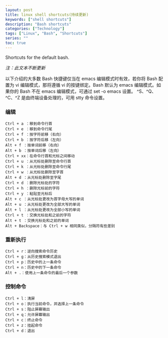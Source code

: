 ```yaml
---
layout: post
title: linux shell shortcuts(持续更新)
keywords: ["shell shortcuts"]
description: "Bash shortcuts"
categories: ["Technology"]
tags: ["Linux", "Bash", "Shortcuts"]
series: ""
toc: true
---
```


Shortcuts for the default bash.

*注：此文本不断更新*


以下介绍的大多数 Bash 快捷键仅当在 emacs 编辑模式时有效，若你将 Bash 配置为 vi 编辑模式，那将遵循 vi 的按键绑定。Bash 默认为 emacs 编辑模式。如果你的 Bash 不在 emacs 编辑模式，可通过 set -o emacs 设置。
\^S、\^Q、\^C、\^Z 是由终端设备处理的，可用 stty 命令设置。


### 编辑

	Ctrl + a ：移到命令行首
	Ctrl + e ：移到命令行尾
	Ctrl + f ：按字符前移（右向）
	Ctrl + b ：按字符后移（左向）
	Alt + f ：按单词前移（右向）
	Alt + b ：按单词后移（左向）
	Ctrl + xx：在命令行首和光标之间移动
	Ctrl + u ：从光标处删除至命令行首
	Ctrl + k ：从光标处删除至命令行尾
	Ctrl + w ：从光标处删除至字首
	Alt + d ：从光标处删除至字尾
	Ctrl + d ：删除光标处的字符
	Ctrl + h ：删除光标前的字符
	Ctrl + y ：粘贴至光标后
	Alt + c ：从光标处更改为首字母大写的单词
	Alt + u ：从光标处更改为全部大写的单词
	Alt + l ：从光标处更改为全部小写的单词
	Ctrl + t ：交换光标处和之前的字符
	Alt + t ：交换光标处和之前的单词
	Alt + Backspace：与 Ctrl + w 相同类似，分隔符有些差别

### 重新执行

	Ctrl + r：逆向搜索命令历史
	Ctrl + g：从历史搜索模式退出
	Ctrl + p：历史中的上一条命令
	Ctrl + n：历史中的下一条命令
	Alt + .：使用上一条命令的最后一个参数

### 控制命令

	Ctrl + l：清屏
	Ctrl + o：执行当前命令，并选择上一条命令
	Ctrl + s：阻止屏幕输出
	Ctrl + q：允许屏幕输出
	Ctrl + c：终止命令
	Ctrl + z：挂起命令
	Ctrl + d：退出
